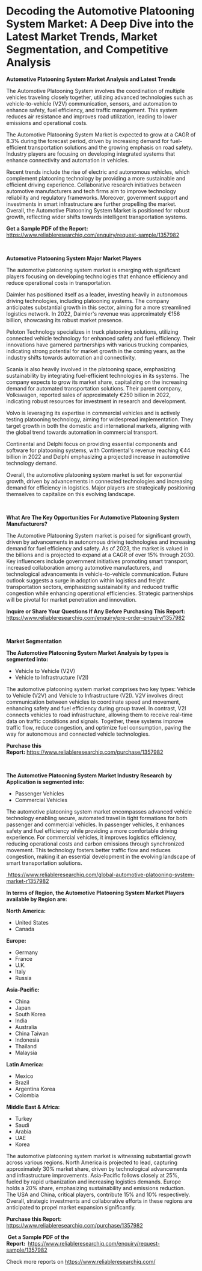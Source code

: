 <p><h1>Decoding the Automotive Platooning System Market: A Deep Dive into the Latest Market Trends, Market Segmentation, and Competitive Analysis</h1></p><p><strong>Automotive Platooning System Market Analysis and Latest Trends</strong></p>
<p><p>The Automotive Platooning System involves the coordination of multiple vehicles traveling closely together, utilizing advanced technologies such as vehicle-to-vehicle (V2V) communication, sensors, and automation to enhance safety, fuel efficiency, and traffic management. This system reduces air resistance and improves road utilization, leading to lower emissions and operational costs. </p><p>The Automotive Platooning System Market is expected to grow at a CAGR of 8.3% during the forecast period, driven by increasing demand for fuel-efficient transportation solutions and the growing emphasis on road safety. Industry players are focusing on developing integrated systems that enhance connectivity and automation in vehicles. </p><p>Recent trends include the rise of electric and autonomous vehicles, which complement platooning technology by providing a more sustainable and efficient driving experience. Collaborative research initiatives between automotive manufacturers and tech firms aim to improve technology reliability and regulatory frameworks. Moreover, government support and investments in smart infrastructure are further propelling the market. Overall, the Automotive Platooning System Market is positioned for robust growth, reflecting wider shifts towards intelligent transportation systems.</p></p>
<p><strong>Get a Sample PDF of the Report:&nbsp;</strong> <a href="https://www.reliableresearchiq.com/enquiry/request-sample/1357982?utm_campaign=3103&utm_medium=2&utm_source=Github&utm_content=ia&utm_term=30032025&utm_id=automotive-platooning-system">https://www.reliableresearchiq.com/enquiry/request-sample/1357982</a></p>
<p>&nbsp;</p>
<p><strong>Automotive Platooning System Major Market Players</strong></p>
<p><p>The automotive platooning system market is emerging with significant players focusing on developing technologies that enhance efficiency and reduce operational costs in transportation.</p><p>Daimler has positioned itself as a leader, investing heavily in autonomous driving technologies, including platooning systems. The company anticipates substantial growth in this sector, aiming for a more streamlined logistics network. In 2022, Daimler's revenue was approximately €156 billion, showcasing its robust market presence.</p><p>Peloton Technology specializes in truck platooning solutions, utilizing connected vehicle technology for enhanced safety and fuel efficiency. Their innovations have garnered partnerships with various trucking companies, indicating strong potential for market growth in the coming years, as the industry shifts towards automation and connectivity.</p><p>Scania is also heavily involved in the platooning space, emphasizing sustainability by integrating fuel-efficient technologies in its systems. The company expects to grow its market share, capitalizing on the increasing demand for automated transportation solutions. Their parent company, Volkswagen, reported sales of approximately €250 billion in 2022, indicating robust resources for investment in research and development.</p><p>Volvo is leveraging its expertise in commercial vehicles and is actively testing platooning technology, aiming for widespread implementation. They target growth in both the domestic and international markets, aligning with the global trend towards automation in commercial transport.</p><p>Continental and Delphi focus on providing essential components and software for platooning systems, with Continental's revenue reaching €44 billion in 2022 and Delphi emphasizing a projected increase in automotive technology demand.</p><p>Overall, the automotive platooning system market is set for exponential growth, driven by advancements in connected technologies and increasing demand for efficiency in logistics. Major players are strategically positioning themselves to capitalize on this evolving landscape.</p></p>
<p>&nbsp;</p>
<p><strong>What Are The Key Opportunities For Automotive Platooning System Manufacturers?</strong></p>
<p><p>The Automotive Platooning System market is poised for significant growth, driven by advancements in autonomous driving technologies and increasing demand for fuel efficiency and safety. As of 2023, the market is valued in the billions and is projected to expand at a CAGR of over 15% through 2030. Key influencers include government initiatives promoting smart transport, increased collaboration among automotive manufacturers, and technological advancements in vehicle-to-vehicle communication. Future outlook suggests a surge in adoption within logistics and freight transportation sectors, emphasizing sustainability and reduced traffic congestion while enhancing operational efficiencies. Strategic partnerships will be pivotal for market penetration and innovation.</p></p>
<p><strong>Inquire or Share Your Questions If Any Before Purchasing This Report:</strong> <a href="https://www.reliableresearchiq.com/enquiry/pre-order-enquiry/1357982?utm_campaign=3103&utm_medium=2&utm_source=Github&utm_content=ia&utm_term=30032025&utm_id=automotive-platooning-system">https://www.reliableresearchiq.com/enquiry/pre-order-enquiry/1357982</a></p>
<p>&nbsp;</p>
<p><strong>Market Segmentation</strong></p>
<p><strong>The Automotive Platooning System Market Analysis by types is segmented into:</strong></p>
<p><ul><li>Vehicle to Vehicle (V2V)</li><li>Vehicle to Infrastructure (V2I)</li></ul></p>
<p><p>The automotive platooning system market comprises two key types: Vehicle to Vehicle (V2V) and Vehicle to Infrastructure (V2I). V2V involves direct communication between vehicles to coordinate speed and movement, enhancing safety and fuel efficiency during group travel. In contrast, V2I connects vehicles to road infrastructure, allowing them to receive real-time data on traffic conditions and signals. Together, these systems improve traffic flow, reduce congestion, and optimize fuel consumption, paving the way for autonomous and connected vehicle technologies.</p></p>
<p><strong>Purchase this Report:&nbsp;</strong><a href="https://www.reliableresearchiq.com/purchase/1357982?utm_campaign=3103&utm_medium=2&utm_source=Github&utm_content=ia&utm_term=30032025&utm_id=automotive-platooning-system">https://www.reliableresearchiq.com/purchase/1357982</a></p>
<p>&nbsp;</p>
<p><strong>The Automotive Platooning System Market Industry Research by Application is segmented into:</strong></p>
<p><ul><li>Passenger Vehicles</li><li>Commercial Vehicles</li></ul></p>
<p><p>The automotive platooning system market encompasses advanced vehicle technology enabling secure, automated travel in tight formations for both passenger and commercial vehicles. In passenger vehicles, it enhances safety and fuel efficiency while providing a more comfortable driving experience. For commercial vehicles, it improves logistics efficiency, reducing operational costs and carbon emissions through synchronized movement. This technology fosters better traffic flow and reduces congestion, making it an essential development in the evolving landscape of smart transportation solutions.</p></p>
<p><a href="https://www.reliableresearchiq.com/global-automotive-platooning-system-market-r1357982?utm_campaign=3103&utm_medium=2&utm_source=Github&utm_content=ia&utm_term=30032025&utm_id=automotive-platooning-system">&nbsp;https://www.reliableresearchiq.com/global-automotive-platooning-system-market-r1357982</a></p>
<p><strong>In terms of Region, the Automotive Platooning System Market Players available by Region are:</strong></p>
<p>
    <p> <strong> North America: </strong>
        <ul>
            <li>United States</li>
            <li>Canada</li>
        </ul>
        </p> 
    <p> <strong> Europe: </strong>
        <ul>
            <li>Germany</li>
            <li>France</li>
            <li>U.K.</li>
            <li>Italy</li>
            <li>Russia</li>
        </ul>
        </p> 
    <p> <strong> Asia-Pacific: </strong>
        <ul>
            <li>China</li>
            <li>Japan</li>
            <li>South Korea</li>
            <li>India</li>
            <li>Australia</li>
            <li>China Taiwan</li>
            <li>Indonesia</li>
            <li>Thailand</li>
            <li>Malaysia</li>
        </ul>
        </p> 
    <p> <strong> Latin America: </strong>
        <ul>
            <li>Mexico</li>
            <li>Brazil</li>
            <li>Argentina Korea</li>
            <li>Colombia</li>
        </ul>
        </p> 
    <p> <strong> Middle East & Africa: </strong>
        <ul>
            <li>Turkey</li>
            <li>Saudi</li>
            <li>Arabia</li>
            <li>UAE</li>
            <li>Korea</li>
        </ul>
    </p>
    </p>
<p><p>The automotive platooning system market is witnessing substantial growth across various regions. North America is projected to lead, capturing approximately 30% market share, driven by technological advancements and infrastructure improvements. Asia-Pacific follows closely at 25%, fueled by rapid urbanization and increasing logistics demands. Europe holds a 20% share, emphasizing sustainability and emissions reduction. The USA and China, critical players, contribute 15% and 10% respectively. Overall, strategic investments and collaborative efforts in these regions are anticipated to propel market expansion significantly.</p></p>
<p><strong>Purchase this Report: </strong><a href="https://www.reliableresearchiq.com/purchase/1357982?utm_campaign=3103&utm_medium=2&utm_source=Github&utm_content=ia&utm_term=30032025&utm_id=automotive-platooning-system">https://www.reliableresearchiq.com/purchase/1357982</a></p>
<p>&nbsp;<strong>Get a Sample PDF of the Report:&nbsp;&nbsp;</strong><a href="https://www.reliableresearchiq.com/enquiry/request-sample/1357982?utm_campaign=3103&utm_medium=2&utm_source=Github&utm_content=ia&utm_term=30032025&utm_id=automotive-platooning-system">https://www.reliableresearchiq.com/enquiry/request-sample/1357982</a></p>
<p><strong></strong></p>
<p>Check more reports on <a href="https://www.reliableresearchiq.com/?utm_campaign=3103&utm_medium=2&utm_source=Github&utm_content=ia&utm_term=30032025&utm_id=automotive-platooning-system">https://www.reliableresearchiq.com/</a></p>